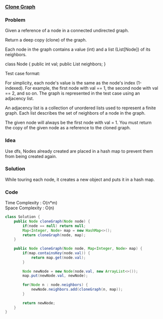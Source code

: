 ### [Clone Graph](https://leetcode.com/problems/clone-graph/)


### Problem
Given a reference of a node in a connected undirected graph.

Return a deep copy (clone) of the graph.

Each node in the graph contains a value (int) and a list (List[Node]) of its neighbors.

class Node {
    public int val;
    public List<Node> neighbors;
}
 

Test case format:

For simplicity, each node's value is the same as the node's index (1-indexed). For example, the first node with val == 1, the second node with val == 2, and so on. The graph is represented in the test case using an adjacency list.

An adjacency list is a collection of unordered lists used to represent a finite graph. Each list describes the set of neighbors of a node in the graph.

The given node will always be the first node with val = 1. You must return the copy of the given node as a reference to the cloned graph.

### Idea
Use dfs, Nodes already created are placed in a hash map to prevent them from being created again.

### Solution
While touring each node, it creates a new object and puts it in a hash map.

### Code
Time Complexity : O(n*m) \
Space Complexity : O(n)
```java
class Solution {
    public Node cloneGraph(Node node) {
        if(node == null) return null;
        Map<Integer, Node> map = new HashMap<>();
        return cloneGraph(node, map);
    }
    
    public Node cloneGraph(Node node, Map<Integer, Node> map) {        
        if(map.containsKey(node.val)) {
            return map.get(node.val);
        }
                
        Node newNode = new Node(node.val, new ArrayList<>());
        map.put(newNode.val, newNode);
        
        for(Node n : node.neighbors) {
            newNode.neighbors.add(cloneGraph(n, map));
        }
        
        return newNode;
    } 
}
```

